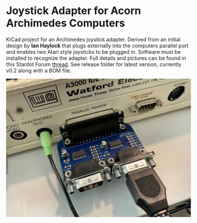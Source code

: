 Joystick Adapter for Acorn Archimedes Computers
===============================================

KiCad project for an Archimedes joystick adapter. Derived from an initial design by **Ian Haylock** that plugs externally into the computers parallel port and enables two Atari style joysticks to be plugged in. Software must be installed to recognize the adapter. Full details and pictures can be found in this Stardot Forum [thread](https://stardot.org.uk/forums/viewtopic.php?f=16&t=24492). See release folder for latest version, currently v0.2 along with a BOM file.

![](/images/image.jpeg)